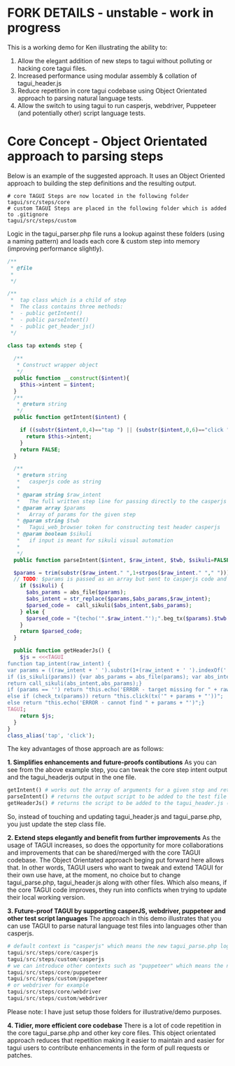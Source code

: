 # FORK DETAILS - unstable - work in progress
This is a working demo for Ken illustrating the ability to:

1. Allow the elegant addition of new steps to tagui without polluting or hacking core tagui files.
2. Increased performance using modular assembly & collation of tagui_header.js
3. Reduce repetition in core tagui codebase using Object Orientated approach to parsing natural language tests.
4. Allow the switch to using tagui to run casperjs, webdriver, Puppeteer (and potentially other) script language tests.

# Core Concept  - Object Orientated approach to parsing steps
Below is an example of the suggested approach. It uses an Object Oriented approach to building the step definitions and the resulting output.
```
# core TAGUI Steps are now located in the following folder
tagui/src/steps/core
# custom TAGUI Steps are placed in the following folder which is added to .gitignore
tagui/src/steps/custom
```
Logic in the tagui_parser.php file runs a lookup against these folders (using a naming pattern) and loads each core & custom step into memory (improving performance slightly).

```php
/**
 * @file
 *
 */

/**
 *  tap class which is a child of step
 *  The class contains three methods:
 *  - public getIntent()
 *  - public parseIntent()
 *  - public get_header_js() 
 */

class tap extends step {
      
  /**
   * Construct wrapper object   
   */
  public function __construct($intent){    
    $this->intent = $intent;
  }
  /**
   * @return string
   */
  public function getIntent($intent) {    

    if ((substr($intent,0,4)=="tap ") || (substr($intent,0,6)=="click ")) {
      return $this->intent;
    }    
    return FALSE;
  }

  /**
   * @return string 
   *   casperjs code as string
   *
   * @param string $raw_intent
   *   The full written step line for passing directly to the casperjs output or parsing for sikuli
   * @param array $params
   *   Array of params for the given step
   * @param string $twb
   *   Tagui_web_browser token for constructing test header casperjs   
   * @param boolean $sikuli
   *   if input is meant for sikuli visual automation 
   *
   */
  public function parseIntent($intent, $raw_intent, $twb, $sikuli=FALSE) {     

  $params = trim(substr($raw_intent." ",1+strpos($raw_intent." "," ")));
  // TODO: $params is passed as an array but sent to casperjs code and sikuli output as a string   
    if ($sikuli) {
      $abs_params = abs_file($params); 
      $abs_intent = str_replace($params,$abs_params,$raw_intent);
      $parsed_code =  call_sikuli($abs_intent,$abs_params);
    } else {
      $parsed_code = "{techo('".$raw_intent."');".beg_tx($params).$twb.".click(tx('" . $params . "'));".end_tx($params);       
    }    
    return $parsed_code;
  } 

  public function getHeaderJs() {
    $js = <<<TAGUI
function tap_intent(raw_intent) {
var params = ((raw_intent + ' ').substr(1+(raw_intent + ' ').indexOf(' '))).trim();
if (is_sikuli(params)) {var abs_params = abs_file(params); var abs_intent = raw_intent.replace(params,abs_params);
return call_sikuli(abs_intent,abs_params);} 
if (params == '') return "this.echo('ERROR - target missing for " + raw_intent + "')";
else if (check_tx(params)) return "this.click(tx('" + params + "'))";
else return "this.echo('ERROR - cannot find " + params + "')";}
TAGUI;
    return $js;
  }       
}
class_alias('tap', 'click');
```

The key advantages of those approach are as follows:

**1. Simplifies enhancements and future-proofs contibutions**
As you can see from the above example step, you can tweak the core step intent output and the tagui_headerjs output in the one file. 

```php
getIntent() # works out the array of arguments for a given step and returns the necessary output for parsing
parseIntent() # returns the output script to be added to the test file for the given step
getHeaderJs() # returns the script to be added to the tagui_header.js (chrome live mode) for the given step
```
So, instead of touching and updating tagui_header.js and tagui_parse.php, you just update the step class file.

**2. Extend steps elegantly and benefit from further improvements**
As the usage of TAGUI increases, so does the opportunity for more collaborations and improvements that can be shared/merged with the core TAGUI codebase. The Object Orientated approach beging put forward here allows that. In other words, TAGUI users who want to tweak and extend TAGUI for their own use have, at the moment, no choice but to change tagui_parse.php, tagui_header.js along with other files. Which also means, if the core TAGUI code improves, they run into conflicts when trying to update their local working version.

**3. Future-proof TAGUI by supporting casperJS, webdriver, puppeteer and other test script languages**
The approach in this demo illustrates that you can use TAGUI to parse natural language test files into languages other than casperjs. 

```php
# default context is "casperjs" which means the new tagui_parse.php logic looks at the following folders
tagui/src/steps/core/casperjs
tagui/src/steps/custom/casperjs
# we can introduce other contexts such as "puppeteer" which means the new tagui_parse.php logic looks at the following folders
tagui/src/steps/core/puppeteer
tagui/src/steps/custom/puppeteer
# or webdriver for example
tagui/src/steps/core/webdriver
tagui/src/steps/custom/webdriver
```
Please note: I have just setup those folders for illustrative/demo purposes. 

**4. Tidier, more efficient core codebase**
There is a lot of code repetition in the core tagui_parse.php and other key core files. This object orientated approach reduces that repetition making it easier to maintain and easier for tagui users to contribute enhancements in the form of pull requests or patches. 
